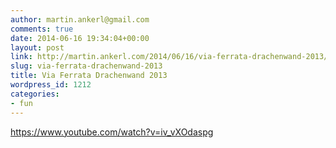 ```yaml
---
author: martin.ankerl@gmail.com
comments: true
date: 2014-06-16 19:34:04+00:00
layout: post
link: http://martin.ankerl.com/2014/06/16/via-ferrata-drachenwand-2013/
slug: via-ferrata-drachenwand-2013
title: Via Ferrata Drachenwand 2013
wordpress_id: 1212
categories:
- fun
---
```


https://www.youtube.com/watch?v=iv_vXOdaspg
